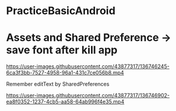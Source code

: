 # PracticeBasicAndroid

# Assets and Shared Preference -> save font after kill app

https://user-images.githubusercontent.com/43877317/136746245-6ca3f3bb-7527-4958-96a1-431c7ce056b8.mp4


Remember editText by SharedPreferences


https://user-images.githubusercontent.com/43877317/136746902-ea8f0352-1237-4cb5-aa58-64ab996f4e35.mp4

